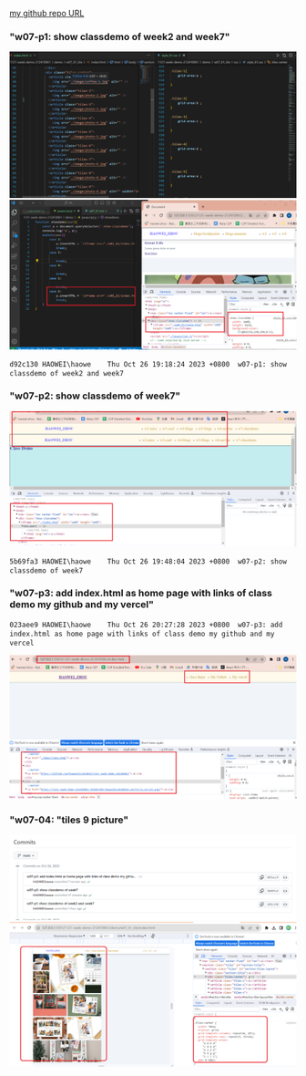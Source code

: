 [my github repo URL]('https://github.com/haowei212410061/1121-sweb-demo-212410061')

### "w07-p1: show classdemo of week2 and week7"
![](w07-p1-1.png)
![](w07-p1-2.png)

```
d92c130 HAOWEI\haowe    Thu Oct 26 19:18:24 2023 +0800  w07-p1: show classdemo of week2 and week7
```
### "w07-p2: show classdemo of week7"
![](w07-p2.png)

```
5b69fa3 HAOWEI\haowe    Thu Oct 26 19:48:04 2023 +0800  w07-p2: show classdemo of week7
```

### "w07-p3: add index.html as home page with links of class demo my github and my vercel"

```
023aee9 HAOWEI\haowe    Thu Oct 26 20:27:28 2023 +0800  w07-p3: add index.html as home page with links of class demo my github and my vercel
```
![](w07-p3.png)


### "w07-04: "tiles 9 picture"
![](w07-p4-1.png)
![](w07-p4-2.png)

